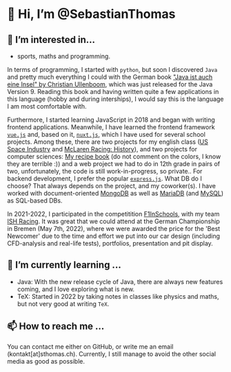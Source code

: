 # 👋 Hi, I’m @SebastianThomas

## 👀 I’m interested in...
-  sports, maths and programming. 
 
In terms of programming, I started with `python`, but soon I discovered `Java` and pretty much everything I could with the German book ["Java ist auch eine Insel" by Christian Ullenboom](https://www.rheinwerk-verlag.de/java-ist-auch-eine-insel/), which was just released for the Java Version 9. Reading this book and having written quite a few applications in this language (hobby and during interships), I would say this is the language I am most comfortable with. 

Furthermore, I started learning JavaScript in 2018 and began with writing frontend applications. Meanwhile, I have learned the frontend framework [`vue.js`](https://vuejs.org/) and, based on it, [`nuxt.js`](https://v3.nuxtjs.org/), which I have used for several school projects. Among these, there are two projects for my english class ([US Space Industry](https://us-space-industry.sthomas.ch/) and [McLaren Racing: History](https://mclaren-history.sthomas.ch/)), and two projects for computer sciences: [My recipe book](https://kochbuch-sebastian.herokuapp.com/) (do not comment on the colors, I know they are terrible :)) and a web project we had to do in 12th grade in pairs of two, unfortunately, the code is still work-in-progress, so private.. 
For backend development, I prefer the popular [`express.js`](https://expressjs.com/). 
What DB do I choose? That always depends on the project, and my coworker(s). I have worked with document-oriented [MongoDB](https://www.mongodb.com/) as well as [MariaDB](https://mariadb.org/) (and [MySQL](https://www.mysql.com/)) as SQL-based DBs. 

In 2021-2022, I participated in the competitition [F1InSchools](https://www.f1inschools.com/), with my team [ISH Racing](https://ishracing.de). It was great that we could attend at the German Championship in Bremen (May 7th, 2022), where we were awarded the price for the 'Best Newcomer' due to the time and effort we put into our car design (including CFD-analysis and real-life tests), portfolios, presentation and pit display. 

## 🌱 I’m currently learning ...
- Java: With the new release cycle of Java, there are always new features coming, and I love exploring what is new. 
- TeX: Started in 2022 by taking notes in classes like physics and maths, but not very good at writing `TeX`. 

<!--## 💞️ I’m looking to collaborate on ...-->
## 📫 How to reach me ...
You can contact me either on GitHub, or write me an email (kontakt[at]sthomas.ch). Currently, I still manage to avoid the other social media as good as possible.

<!---
SebastianThomas/SebastianThomas is a ✨ special ✨ repository because its `README.md` (this file) appears on your GitHub profile.
You can click the Preview link to take a look at your changes.
--->

